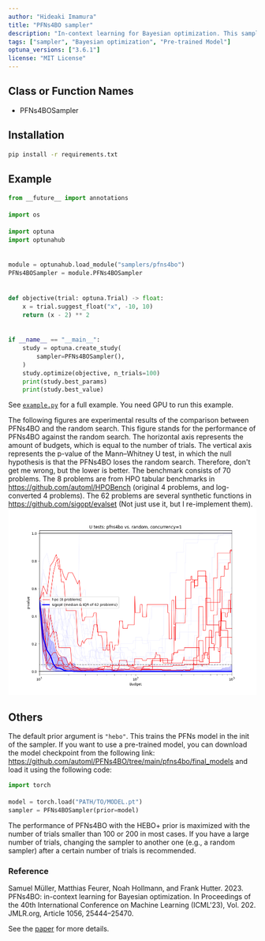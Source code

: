 ```yaml
---
author: "Hideaki Imamura"
title: "PFNs4BO sampler"
description: "In-context learning for Bayesian optimization. This sampler uses Prior-data Fitted Networks (PFNs) as a surrogate model for Bayesian optimization."
tags: ["sampler", "Bayesian optimization", "Pre-trained Model"]
optuna_versions: ["3.6.1"]
license: "MIT License"
---
```


## Class or Function Names
- PFNs4BOSampler

## Installation
```bash
pip install -r requirements.txt
```

## Example
```python
from __future__ import annotations

import os

import optuna
import optunahub


module = optunahub.load_module("samplers/pfns4bo")
PFNs4BOSampler = module.PFNs4BOSampler


def objective(trial: optuna.Trial) -> float:
    x = trial.suggest_float("x", -10, 10)
    return (x - 2) ** 2


if __name__ == "__main__":
    study = optuna.create_study(
        sampler=PFNs4BOSampler(),
    )
    study.optimize(objective, n_trials=100)
    print(study.best_params)
    print(study.best_value)
```
See [`example.py`](https://github.com/optuna/optunahub-registry/blob/main/package/samplers/pfns4bo/example.py) for a full example. You need GPU to run this example.

The following figures are experimental results of the comparison between PFNs4BO and the random search.
This figure stands for the performance of PFNs4BO against the random search. The horizontal axis represents the amount of budgets, which is equal to the number of trials. The vertical axis represents the p-value of the Mann–Whitney U test, in which the null hypothesis is that the PFNs4BO loses the random search. Therefore, don't get me wrong, but the lower is better.
The benchmark consists of 70 problems. The 8 problems are from HPO tabular benchmarks in https://github.com/automl/HPOBench (original 4 problems, and log-converted 4 problems). The 62 problems are several synthetic functions in https://github.com/sigopt/evalset (Not just use it, but I re-implement them).
![Comparison between PFNs4BO and random search](images/compare2-pfns4bo-vs-random-1.png "Comparison between PFNs4BO and random search")

## Others

The default prior argument is ``"hebo"``. This trains the PFNs model in the init of the sampler. If you want to use a pre-trained model, you can download the model checkpoint from the following link: https://github.com/automl/PFNs4BO/tree/main/pfns4bo/final_models and load it using the following code:

```python
import torch

model = torch.load("PATH/TO/MODEL.pt")
sampler = PFNs4BOSampler(prior=model)
```

The performance of PFNs4BO with the HEBO+ prior is maximized with the number of trials smaller than 100 or 200 in most cases. If you have a large number of trials, changing the sampler to another one (e.g., a random sampler) after a certain number of trials is recommended.

### Reference

Samuel Müller, Matthias Feurer, Noah Hollmann, and Frank Hutter. 2023. PFNs4BO: in-context learning for Bayesian optimization. In Proceedings of the 40th International Conference on Machine Learning (ICML'23), Vol. 202. JMLR.org, Article 1056, 25444–25470.

See the [paper](https://arxiv.org/abs/2305.17535) for more details.

